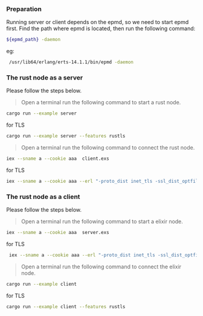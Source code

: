 ### Preparation

Running server or client depends on the epmd, so we need to start epmd first.
Find the path where epmd is located, then run the following command:

```bash
${epmd_path} -daemon
```

eg:

```bash
 /usr/lib64/erlang/erts-14.1.1/bin/epmd -daemon
```

### The rust node as a server

Please follow the steps below.

> Open a terminal run the following command to start a rust node.

``` bash
cargo run --example server
```

for TLS

```bash
cargo run --example server --features rustls
````

> Open a terminal run the following command to connect the rust node.

```bash
iex --sname a --cookie aaa  client.exs
```

for TLS

```bash
iex --sname a --cookie aaa --erl "-proto_dist inet_tls -ssl_dist_optfile `pwd`/ssl-rust.conf"  client.exs
````

### The rust node as a client

Please follow the steps below.

> Open a terminal run the following command to start a elixir node.

``` bash
iex --sname a --cookie aaa  server.exs
```

for TLS

```bash
 iex --sname a --cookie aaa --erl "-proto_dist inet_tls -ssl_dist_optfile `pwd`/ssl-rust.conf"  server.exs
```

> Open a terminal run the following command to connect the elixir node.

```bash
cargo run --example client
```

for TLS

```bash
cargo run --example client --features rustls
```
